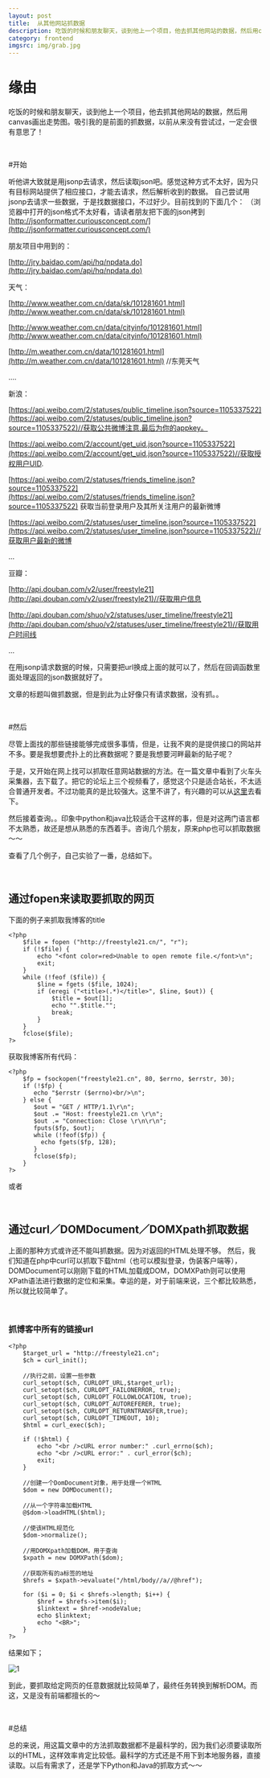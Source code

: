 ```yaml
---
layout: post
title:  从其他网站抓数据
description: 吃饭的时候和朋友聊天，谈到他上一个项目，他去抓其他网站的数据，然后用canvas画出走势图。吸引我的是前面的抓数据，以前从来没有尝试过，而且太有意思了！
category: frontend
imgsrc: img/grab.jpg
---
```

# 缘由

吃饭的时候和朋友聊天，谈到他上一个项目，他去抓其他网站的数据，然后用canvas画出走势图。吸引我的是前面的抓数据，以前从来没有尝试过，一定会很有意思了！


</br>

#开始

听他讲大致就是用jsonp去请求，然后读取json吧。感觉这种方式不太好，因为只有目标网站提供了相应接口，才能去请求，然后解析收到的数据。
自己尝试用jsonp去请求一些数据，于是找数据接口，不过好少。目前找到的下面几个：
（浏览器中打开的json格式不太好看，请读者朋友把下面的json拷到[http://jsonformatter.curiousconcept.com/](http://jsonformatter.curiousconcept.com/)


朋友项目中用到的：

[http://jry.baidao.com/api/hq/npdata.do](http://jry.baidao.com/api/hq/npdata.do)

天气：

[http://www.weather.com.cn/data/sk/101281601.html](http://www.weather.com.cn/data/sk/101281601.html)

[http://www.weather.com.cn/data/cityinfo/101281601.html](http://www.weather.com.cn/data/cityinfo/101281601.html)

[http://m.weather.com.cn/data/101281601.html](http://m.weather.com.cn/data/101281601.html)  //东莞天气

....

新浪：

[https://api.weibo.com/2/statuses/public_timeline.json?source=1105337522](https://api.weibo.com/2/statuses/public_timeline.json?source=1105337522)//获取公共微博注意.最后为你的appkey。

[https://api.weibo.com/2/account/get_uid.json?source=1105337522](https://api.weibo.com/2/account/get_uid.json?source=1105337522)//获取授权用户UID.

[https://api.weibo.com/2/statuses/friends_timeline.json?source=1105337522](https://api.weibo.com/2/statuses/friends_timeline.json?source=1105337522) 获取当前登录用户及其所关注用户的最新微博

[https://api.weibo.com/2/statuses/user_timeline.json?source=1105337522](https://api.weibo.com/2/statuses/user_timeline.json?source=1105337522)//获取用户最新的微博

...
 
豆瓣：

[http://api.douban.com/v2/user/freestyle21](http://api.douban.com/v2/user/freestyle21)//获取用户信息

[http://api.douban.com/shuo/v2/statuses/user_timeline/freestyle21](http://api.douban.com/shuo/v2/statuses/user_timeline/freestyle21)//获取用户时间线

...

在用jsonp请求数据的时候，只需要把url换成上面的就可以了，然后在回调函数里面处理返回的json数据就好了。


文章的标题叫做抓数据，但是到此为止好像只有请求数据，没有抓。。

</br>

#然后

尽管上面找的那些链接能够完成很多事情，但是，让我不爽的是提供接口的网站并不多。要是我想要虎扑上的比赛数据呢？要是我想要河畔最新的贴子呢？


于是，又开始在网上找可以抓取任意网站数据的方法。在一篇文章中看到了火车头采集器，去下载了。把它的论坛上三个视频看了，感觉这个只是适合站长，不太适合普通开发者。不过功能真的是比较强大。这里不讲了，有兴趣的可以从[这里](http://bbs.locoy.com/spider-132850-1-1.html)去看下。


然后接着查询。。印象中python和java比较适合干这样的事，但是对这两门语言都不太熟悉，故还是想从熟悉的东西着手。咨询几个朋友，原来php也可以抓取数据～～


查看了几个例子，自己实验了一番，总结如下。

</br>

## 通过fopen来读取要抓取的网页 

下面的例子来抓取我博客的title

    <?php
        $file = fopen ("http://freestyle21.cn/", "r"); 
        if (!$file) { 
            echo "<font color=red>Unable to open remote file.</font>\n"; 
            exit; 
        } 
        while (!feof ($file)) { 
            $line = fgets ($file, 1024); 
            if (eregi ("<title>(.*)</title>", $line, $out)) { 
                $title = $out[1]; 
                echo "".$title.""; 
                break; 
            } 
        } 
        fclose($file); 
    ?>  


获取我博客所有代码：

    <?php
        $fp = fsockopen("freestyle21.cn", 80, $errno, $errstr, 30); 
        if (!$fp) { 
           echo "$errstr ($errno)<br/>\n"; 
        } else { 
           $out = "GET / HTTP/1.1\r\n"; 
           $out .= "Host: freestyle21.cn \r\n"; 
           $out .= "Connection: Close \r\n\r\n"; 
           fputs($fp, $out); 
           while (!feof($fp)) { 
             echo fgets($fp, 128); 
           } 
           fclose($fp); 
        }
    ?>

或者
    <?php
        $urlstr = file_get_contents("http://freestyle21.cn");
        $urlstr = htmlspecialchars($urlstr);
        print_r($urlstr);
    ?>

</br>

##  通过curl／DOMDocument／DOMXpath抓取数据


上面的那种方式或许还不能叫抓数据。因为对返回的HTML处理不够。
然后，我们知道在php中curl可以抓取下载html（也可以模拟登录，伪装客户端等），DOMDocument可以刚刚下载的HTML加载成DOM，DOMXPath则可以使用XPath语法进行数据的定位和采集。幸运的是，对于前端来说，三个都比较熟悉，所以就比较简单了。


</br>

### 抓博客中所有的链接url

    <?php
        $target_url = "http://freestyle21.cn";
        $ch = curl_init();

        //执行之前，设置一些参数
        curl_setopt($ch, CURLOPT_URL,$target_url);
        curl_setopt($ch, CURLOPT_FAILONERROR, true);
        curl_setopt($ch, CURLOPT_FOLLOWLOCATION, true);
        curl_setopt($ch, CURLOPT_AUTOREFERER, true);
        curl_setopt($ch, CURLOPT_RETURNTRANSFER,true);
        curl_setopt($ch, CURLOPT_TIMEOUT, 10);
        $html = curl_exec($ch);

        if (!$html) {
            echo "<br />cURL error number:" .curl_errno($ch);
            echo "<br />cURL error:" . curl_error($ch);
            exit;
        }

        //创建一个DomDocument对象，用于处理一个HTML
        $dom = new DOMDocument();

        //从一个字符串加载HTML
        @$dom->loadHTML($html);

        //使该HTML规范化
        $dom->normalize();

        //用DOMXpath加载DOM，用于查询
        $xpath = new DOMXPath($dom);

        //获取所有的a标签的地址
        $hrefs = $xpath->evaluate("/html/body//a//@href");

        for ($i = 0; $i < $hrefs->length; $i++) {
            $href = $hrefs->item($i);
            $linktext = $href->nodeValue;
            echo $linktext;
            echo "<BR>";
        }
    ?>

结果如下；

![1](/img/grab/grab_link.png)


到此，要抓取给定网页的任意数据就比较简单了，最终任务转换到解析DOM。而这，又是没有前端都擅长的～


</br>

#总结

总的来说，用这篇文章中的方法抓取数据都不是最科学的，因为我们必须要读取所以的HTML，这样效率肯定比较低。最科学的方式还是不用下到本地服务器，直接读取。以后有需求了，还是学下Python和Java的抓取方式～～




